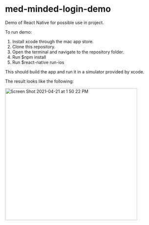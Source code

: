 # med-minded-login-demo
Demo of React Native for possible use in project.

To run demo:
1. Install xcode through the mac app store.
2. Clone this repository.
3. Open the terminal and navigate to the repository folder.
4. Run $npm install
5. Run $react-native run-ios

This should build the app and run it in a simulator provided by xcode.

The result looks like the following: 

<img width="432" alt="Screen Shot 2021-04-21 at 1 50 22 PM" src="https://user-images.githubusercontent.com/3378795/115621197-09a75280-a2ab-11eb-90a7-99a05408a4fc.png">
